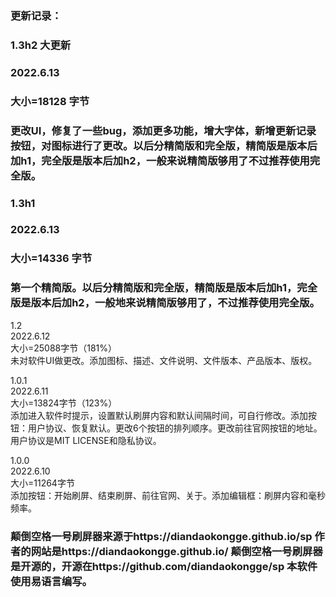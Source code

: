 ### 更新记录：

### 1.3h2  大更新
### 2022.6.13
### 大小=18128 字节
### 更改UI，修复了一些bug，添加更多功能，增大字体，新增更新记录按钮，对图标进行了更改。以后分精简版和完全版，精简版是版本后加h1，完全版是版本后加h2，一般来说精简版够用了不过推荐使用完全版。


### 1.3h1
### 2022.6.13
### 大小=14336 字节
### 第一个精简版。以后分精简版和完全版，精简版是版本后加h1，完全版是版本后加h2，一般地来说精简版够用了，不过推荐使用完全版。


1.2  
2022.6.12  
大小=25088字节（181%）  
未对软件UI做更改。添加图标、描述、文件说明、文件版本、产品版本、版权。  

1.0.1  
2022.6.11  
大小=13824字节（123%）  
添加进入软件时提示，设置默认刷屏内容和默认间隔时间，可自行修改。添加按钮：用户协议、恢复默认。更改6个按钮的排列顺序。更改前往官网按钮的地址。用户协议是MIT LICENSE和隐私协议。  

1.0.0  
2022.6.10  
大小=11264字节  
添加按钮：开始刷屏、结束刷屏、前往官网、关于。添加编辑框：刷屏内容和毫秒频率。  

### 颠倒空格一号刷屏器来源于https://diandaokongge.github.io/sp  作者的网站是https://diandaokongge.github.io/  颠倒空格一号刷屏器是开源的，开源在https://github.com/diandaokongge/sp  本软件使用易语言编写。
